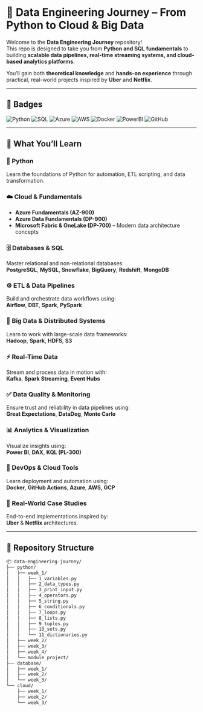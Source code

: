 # 🚀 Data Engineering Journey – From Python to Cloud & Big Data  

Welcome to the **Data Engineering Journey** repository!  
This repo is designed to take you from **Python and SQL fundamentals** to building **scalable data pipelines, real-time streaming systems, and cloud-based analytics platforms**.  

You’ll gain both **theoretical knowledge** and **hands-on experience** through practical, real-world projects inspired by **Uber** and **Netflix**.

---

## 🏅 Badges  

![Python](https://img.shields.io/badge/Python-3.10+-blue?logo=python&logoColor=white)
![SQL](https://img.shields.io/badge/SQL-PostgreSQL-blue?logo=postgresql&logoColor=white)
![Azure](https://img.shields.io/badge/Azure-Cloud-blue?logo=microsoft-azure&logoColor=white)
![AWS](https://img.shields.io/badge/AWS-Cloud-orange?logo=amazon-aws&logoColor=white)
![Docker](https://img.shields.io/badge/Docker-Container-blue?logo=docker&logoColor=white)
![PowerBI](https://img.shields.io/badge/PowerBI-Analytics-yellow?logo=power-bi&logoColor=white)
![GitHub](https://img.shields.io/badge/GitHub-Portfolio-black?logo=github)

---

## 🎯 What You’ll Learn  

### 🐍 Python  
Learn the foundations of Python for automation, ETL scripting, and data transformation.  

### ☁️ Cloud & Fundamentals  
- **Azure Fundamentals (AZ-900)**  
- **Azure Data Fundamentals (DP-900)**  
- **Microsoft Fabric & OneLake (DP-700)** – Modern data architecture concepts  

### 🗄️ Databases & SQL  
Master relational and non-relational databases:  
**PostgreSQL**, **MySQL**, **Snowflake**, **BigQuery**, **Redshift**, **MongoDB**  

### ⚙️ ETL & Data Pipelines  
Build and orchestrate data workflows using:  
**Airflow**, **DBT**, **Spark**, **PySpark**

### 🧩 Big Data & Distributed Systems  
Learn to work with large-scale data frameworks:  
**Hadoop**, **Spark**, **HDFS**, **S3**

### ⚡ Real-Time Data  
Stream and process data in motion with:  
**Kafka**, **Spark Streaming**, **Event Hubs**

### ✅ Data Quality & Monitoring  
Ensure trust and reliability in data pipelines using:  
**Great Expectations**, **DataDog**, **Monte Carlo**

### 📊 Analytics & Visualization  
Visualize insights using:  
**Power BI**, **DAX**, **KQL (PL-300)**  

### 🧠 DevOps & Cloud Tools  
Learn deployment and automation using:  
**Docker**, **GitHub Actions**, **Azure**, **AWS**, **GCP**

### 💼 Real-World Case Studies  
End-to-end implementations inspired by:  
**Uber** & **Netflix** architectures.

---

## 🧱 Repository Structure  

```bash
📦 data-engineering-journey/
├── python/
│   ├── week_1/
│   │   ├── 1_variables.py
│   │   ├── 2_data_types.py
│   │   ├── 3_print_input.py
│   │   ├── 4_operators.py
│   │   ├── 5_string.py
│   │   ├── 6_conditionals.py
│   │   ├── 7_loops.py
│   │   ├── 8_lists.py
│   │   ├── 9_tuples.py
│   │   ├── 10_sets.py
│   │   └── 11_dictionaries.py
│   ├── week_2/
│   ├── week_3/
│   ├── week_4/
│   └── module_project/
├── database/
│   ├── week_1/
│   ├── week_2/
│   └── week_3/
└── cloud/
    ├── week_1/
    ├── week_2/
    └── week_3/
